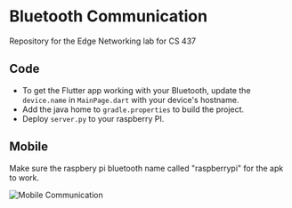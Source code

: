 # Bluetooth Communication
Repository for the Edge Networking lab for CS 437


## Code

- To get the Flutter app working with your Bluetooth, update the `device.name` in `MainPage.dart` with your device's hostname.
- Add the java home to `gradle.properties` to build the project.
- Deploy `server.py` to your raspberry PI.

## Mobile

Make sure the raspbery pi bluetooth name called "raspberrypi" for the apk to work.


![Mobile Communication](mobile/demo/mobile-bluetooth-connection.gif)

